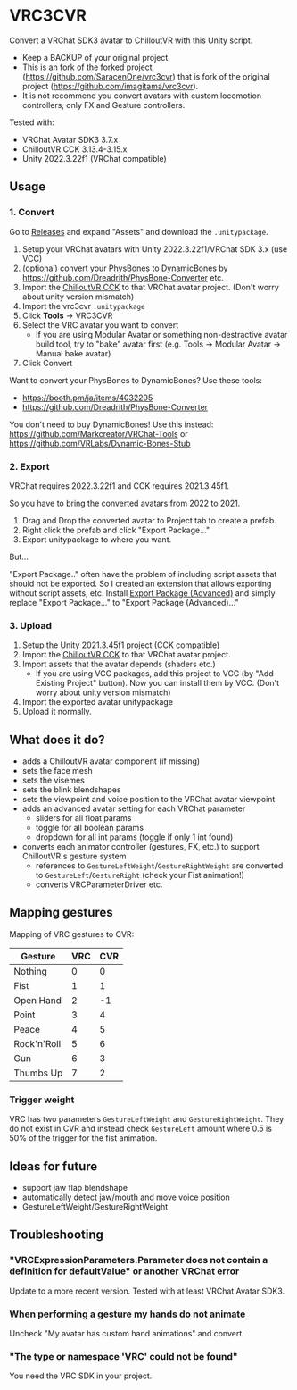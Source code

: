 # VRC3CVR

Convert a VRChat SDK3 avatar to ChilloutVR with this Unity script.

- Keep a BACKUP of your original project.
- This is an fork of the forked project (https://github.com/SaracenOne/vrc3cvr) that is fork of the original project (https://github.com/imagitama/vrc3cvr).
- It is not recommend you convert avatars with custom locomotion controllers, only FX and Gesture controllers.

Tested with:

- VRChat Avatar SDK3 3.7.x
- ChilloutVR CCK 3.13.4-3.15.x
- Unity 2022.3.22f1 (VRChat compatible)

## Usage

### 1. Convert

Go to [Releases](https://github.com/Narazaka/vrc3cvr/releases/latest) and expand "Assets" and download the `.unitypackage`.

1. Setup your VRChat avatars with Unity 2022.3.22f1/VRChat SDK 3.x (use VCC)
2. (optional) convert your PhysBones to DynamicBones by https://github.com/Dreadrith/PhysBone-Converter etc.
3. Import the [ChilloutVR CCK](https://docs.abinteractive.net/cck/setup/) to that VRChat avatar project. (Don't worry about unity version mismatch)
4. Import the vrc3cvr `.unitypackage`
5. Click **Tools** -> VRC3CVR
6. Select the VRC avatar you want to convert
   - If you are using Modular Avatar or something non-destractive avatar build tool, try to "bake" avatar first (e.g. Tools -> Modular Avatar -> Manual bake avatar)
7. Click Convert

Want to convert your PhysBones to DynamicBones? Use these tools:

- ~~https://booth.pm/ja/items/4032295~~
- https://github.com/Dreadrith/PhysBone-Converter

You don't need to buy DynamicBones! Use this instead: https://github.com/Markcreator/VRChat-Tools or https://github.com/VRLabs/Dynamic-Bones-Stub

### 2. Export

VRChat requires 2022.3.22f1 and CCK requires 2021.3.45f1.

So you have to bring the converted avatars from 2022 to 2021.

1. Drag and Drop the converted avatar to Project tab to create a prefab.
2. Right click the prefab and click "Export Package..."
3. Export unitypackage to where you want.

But...

"Export Package.." often have the problem of including script assets that should not be exported.
So I created an extension that allows exporting without script assets, etc.
Install [Export Package (Advanced)](https://github.com/Narazaka/ExportPackageAdvanced) and simply replace "Export Package..." to "Export Package (Advanced)..."

### 3. Upload

1. Setup the Unity 2021.3.45f1 project (CCK compatible)
2. Import the [ChilloutVR CCK](https://docs.abinteractive.net/cck/setup/) to that VRChat avatar project.
3. Import assets that the avatar depends (shaders etc.)
   - If you are using VCC packages, add this project to VCC (by "Add Existing Project" button). Now you can install them by VCC. (Don't worry about unity version mismatch)
4. Import the exported avatar unitypackage
5. Upload it normally.

## What does it do?

- adds a ChilloutVR avatar component (if missing)
- sets the face mesh
- sets the visemes
- sets the blink blendshapes
- sets the viewpoint and voice position to the VRChat avatar viewpoint
- adds an advanced avatar setting for each VRChat parameter
  - sliders for all float params
  - toggle for all boolean params
  - dropdown for all int params (toggle if only 1 int found)
- converts each animator controller (gestures, FX, etc.) to support ChilloutVR's gesture system
  - references to `GestureLeftWeight`/`GestureRightWeight` are converted to `GestureLeft`/`GestureRight` (check your Fist animation!)
  - converts VRCParameterDriver etc.

## Mapping gestures

Mapping of VRC gestures to CVR:

| Gesture     | VRC | CVR |
| ----------- | --- | --- |
| Nothing     | 0   | 0   |
| Fist        | 1   | 1   |
| Open Hand   | 2   | -1  |
| Point       | 3   | 4   |
| Peace       | 4   | 5   |
| Rock'n'Roll | 5   | 6   |
| Gun         | 6   | 3   |
| Thumbs Up   | 7   | 2   |

### Trigger weight

VRC has two parameters `GestureLeftWeight` and `GestureRightWeight`. They do not exist in CVR and instead check `GestureLeft` amount where 0.5 is 50% of the trigger for the fist animation.

## Ideas for future

- support jaw flap blendshape
- automatically detect jaw/mouth and move voice position
- GestureLeftWeight/GestureRightWeight

## Troubleshooting

### "VRCExpressionParameters.Parameter does not contain a definition for defaultValue" or another VRChat error

Update to a more recent version. Tested with at least VRChat Avatar SDK3.

### When performing a gesture my hands do not animate

Uncheck "My avatar has custom hand animations" and convert.

### "The type or namespace 'VRC' could not be found"

You need the VRC SDK in your project.
